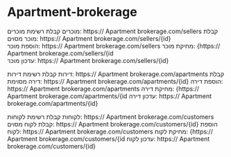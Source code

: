 # Apartment-brokerage

מוכרים
קבלת רשימת מוכרים:         https:// Apartment brokerage.com/sellers
קבלת מוכר מסוים: https:// Apartment brokerage.com/sellers/{id}        
הוספת מוכר:                      https:// Apartment brokerage.com/sellers
מחיקת מוכר:              {https:// Apartment brokerage.com/sellers/{id   
עדכון מוכר:    https:// Apartment brokerage.com/sellers/{id}  

דירות
קבלת רשימת דירות:    https:// Apartment brokerage.com/apartments
קבלת דירה מסוימת: https:// Apartment brokerage.com/apartments/{id}
הוספת דירה:                 https:// Apartment brokerage.com/apartments
מחיקת דירה:         {https:// Apartment brokerage.com/apartments/{id
עדכון דירה:            https:// Apartment brokerage.com/apartments/{id}

לקוחות
קבלת רשימת לקוחות:   https:// Apartment brokerage.com/customers 
קבלת לקוח מסוים:     https:// Apartment brokerage.com/customers/{id}
הוספת לקוח:                   https:// Apartment brokerage.com/customers
מחיקת לקוח:             {https:// Apartment brokerage.com/customers/{id
עדכון לקוח:              https:// Apartment brokerage.com/customers/{id}



